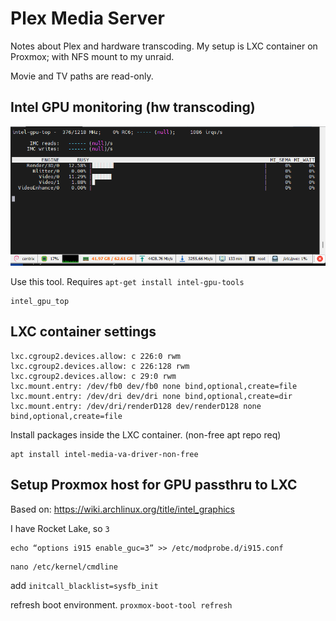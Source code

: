 # Plex Media Server 

Notes about Plex and hardware transcoding. My setup is LXC container on Proxmox; with NFS mount to my unraid.

Movie and TV paths are read-only.

## Intel GPU monitoring (hw transcoding)
![Alt text](img\intel-gpu-top.png?raw=true "intel_gpu_top")

Use this tool. Requires `apt-get install intel-gpu-tools`
```
intel_gpu_top
```

## LXC container settings

```
lxc.cgroup2.devices.allow: c 226:0 rwm
lxc.cgroup2.devices.allow: c 226:128 rwm
lxc.cgroup2.devices.allow: c 29:0 rwm
lxc.mount.entry: /dev/fb0 dev/fb0 none bind,optional,create=file
lxc.mount.entry: /dev/dri dev/dri none bind,optional,create=dir
lxc.mount.entry: /dev/dri/renderD128 dev/renderD128 none bind,optional,create=file
```

Install packages inside the LXC container. (non-free apt repo req)

```
apt install intel-media-va-driver-non-free
```

## Setup Proxmox host for GPU passthru to LXC

Based on: https://wiki.archlinux.org/title/intel_graphics

I have Rocket Lake, so `3`

```
echo “options i915 enable_guc=3” >> /etc/modprobe.d/i915.conf
```

```
nano /etc/kernel/cmdline
```
add `initcall_blacklist=sysfb_init`

refresh boot environment. `proxmox-boot-tool refresh`